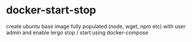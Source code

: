 # docker-start-stop
create ubuntu base image fully populated (node, wget, npm etc) with user admin and enable lergo stop / start using docker-compose
